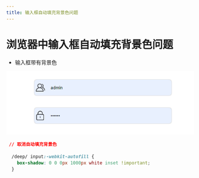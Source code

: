```yaml
---
title: 输入框自动填充背景色问题
---
```


# 浏览器中输入框自动填充背景色问题

-  输入框带有背景色

![](/Vue2/取消输入框浏览器自动填充背景色.png)

```css
 // 取消自动填充背景色

  /deep/ input:-webkit-autofill {
    box-shadow: 0 0 0px 1000px white inset !important;
  }
```  